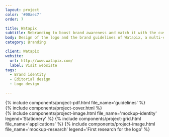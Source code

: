 ```yaml
---
layout: project
color: '#00aec7'
order: 7

title: Watapix
subtitle: Rebranding to boost brand awareness and match it with the customer base
body: Design of the logo and the brand guidelines of Watapix, a multi-channel communication agency. Project carried out while working at Watapix.
category: Branding

client: Watapix
website:
  url: http://www.watapix.com/
  label: Visit websiste
tags: 
  - Brand identity
  - Editorial design
  - Logo design

---
```


<div class="section">
  <div class="section__container">
    {% include components/project-pdf.html 
      file_name='guidelines'
    %}
  </div>
</div>

<div class="section section--fullWidth">
  <div class="section__container">
    {% include components/project-cover.html %}
  </div>
</div>

<div class="section">
  <div class="section__container">
    {% include components/project-image.html 
      file_name='mockup-identity'
      legend='Stationery'
    %}
    {% include components/project-grid.html
      file_name='applications'
    %}
    {% include components/project-image.html 
      file_name='mockup-research'
      legend='First research for the logo'
    %}
  </div>
</div>
